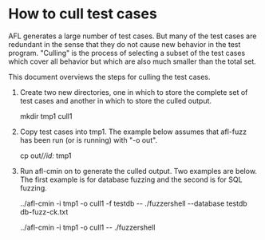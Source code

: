 # How to cull test cases

AFL generates a large number of test cases.  But many of the test cases are
redundant in the sense that they do not cause new behavior in the test program.
"Culling" is the process of selecting a subset of the test cases which cover
all behavior but which are also much smaller than the total set.

This document overviews the steps for culling the test cases.

  1.  Create two new directories, one in which to store the complete set
      of test cases and another in which to store the culled output.

         mkdir tmp1 cull1

  2.  Copy test cases into tmp1.  The example below assumes that afl-fuzz
      has been run (or is running) with "-o out".

         cp out/*/id:* tmp1

  3.  Run afl-cmin on to generate the culled output.  Two examples are
      below.  The first example is for database fuzzing and the second
      is for SQL fuzzing.

         ../afl-cmin -i tmp1 -o cull1 -f testdb -- ./fuzzershell --database testdb db-fuzz-ck.txt

         ../afl-cmin -i tmp1 -o cull1 -- ./fuzzershell
